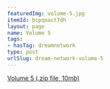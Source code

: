 ```yaml
---
featuredImg: volume-5.jpg
itemId: bcpqoact7dh
layout: page
name: Volume 5
tags:
- hasTag: dreamnetwork
type: post
urlSlug: dream-network-volume-5
---
```

<a href="../files/Volume_5.zip" download>Volume 5 (.zip file, 10mb)</a>